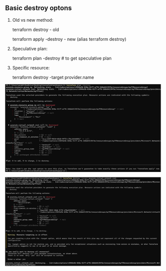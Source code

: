 ## Basic destroy optons

1. Old vs new method:

    terraform destroy - old

    terraform apply -destroy - new
    (alias terraform destroy)

2. Speculative plan:

    terraform plan -destroy  # to get speculative plan

3. Specific resource:

    terraform destroy -target provider.name


![](../screenshots/screenshot-6.png)

![](../screenshots/screenshot-7.png)